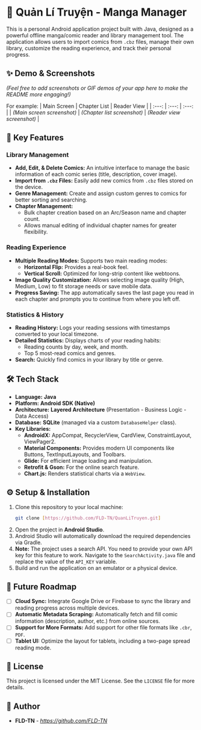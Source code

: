 # 📖 Quản Lí Truyện - Manga Manager

This is a personal Android application project built with Java, designed as a powerful offline manga/comic reader and library management tool. The application allows users to import comics from `.cbz` files, manage their own library, customize the reading experience, and track their personal progress.

## ✨ Demo & Screenshots

*(Feel free to add screenshots or GIF demos of your app here to make the README more engaging!)*

For example:
| Main Screen | Chapter List | Reader View |
| :---: | :---: | :---: |
| *(Main screen screenshot)* | *(Chapter list screenshot)* | *(Reader view screenshot)* |


## 🚀 Key Features

### Library Management
- **Add, Edit, & Delete Comics:** An intuitive interface to manage the basic information of each comic series (title, description, cover image).
- **Import from `.cbz` Files:** Easily add new comics from `.cbz` files stored on the device.
- **Genre Management:** Create and assign custom genres to comics for better sorting and searching.
- **Chapter Management:**
    - Bulk chapter creation based on an Arc/Season name and chapter count.
    - Allows manual editing of individual chapter names for greater flexibility.

### Reading Experience
- **Multiple Reading Modes:** Supports two main reading modes:
    - **Horizontal Flip:** Provides a real-book feel.
    - **Vertical Scroll:** Optimized for long-strip content like webtoons.
- **Image Quality Customization:** Allows selecting image quality (High, Medium, Low) to fit storage needs or save mobile data.
- **Progress Saving:** The app automatically saves the last page you read in each chapter and prompts you to continue from where you left off.

### Statistics & History
- **Reading History:** Logs your reading sessions with timestamps converted to your local timezone.
- **Detailed Statistics:** Displays charts of your reading habits:
    - Reading counts by day, week, and month.
    - Top 5 most-read comics and genres.
- **Search:** Quickly find comics in your library by title or genre.

## 🛠️ Tech Stack

- **Language:** **Java**
- **Platform:** **Android SDK (Native)**
- **Architecture:** **Layered Architecture** (Presentation - Business Logic - Data Access)
- **Database:** **SQLite** (managed via a custom `DatabaseHelper` class).
- **Key Libraries:**
    - **AndroidX:** AppCompat, RecyclerView, CardView, ConstraintLayout, ViewPager2.
    - **Material Components:** Provides modern UI components like Buttons, TextInputLayouts, and Toolbars.
    - **Glide:** For efficient image loading and manipulation.
    - **Retrofit & Gson:** For the online search feature.
    - **Chart.js:** Renders statistical charts via a `WebView`.

## ⚙️ Setup & Installation

1.  Clone this repository to your local machine:
    ```bash
    git clone [https://github.com/FLD-TN/QuanLiTruyen.git]
    ```
2.  Open the project in **Android Studio**.
3.  Android Studio will automatically download the required dependencies via Gradle.
4.  **Note:** The project uses a search API. You need to provide your own API key for this feature to work. Navigate to the `SearchActivity.java` file and replace the value of the `API_KEY` variable.
5.  Build and run the application on an emulator or a physical device.

## 🎯 Future Roadmap

- [ ] **Cloud Sync:** Integrate Google Drive or Firebase to sync the library and reading progress across multiple devices.
- [ ] **Automatic Metadata Scraping:** Automatically fetch and fill comic information (description, author, etc.) from online sources.
- [ ] **Support for More Formats:** Add support for other file formats like `.cbr`, `PDF`.
- [ ] **Tablet UI:** Optimize the layout for tablets, including a two-page spread reading mode.

## 📝 License

This project is licensed under the MIT License. See the `LICENSE` file for more details.

## 👤 Author

- **FLD-TN** - *https://github.com/FLD-TN*
